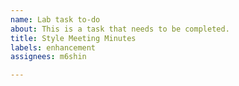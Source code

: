 ```yaml
---
name: Lab task to-do
about: This is a task that needs to be completed.
title: Style Meeting Minutes
labels: enhancement
assignees: m6shin

---
```



